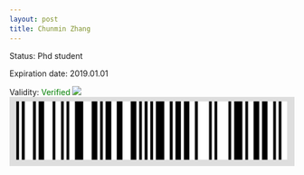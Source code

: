 ```yaml
---
layout: post
title: Chunmin Zhang
---
```


Status: Phd student

Expiration date: 2019.01.01

Validity: <font color="green"> Verified</font> 
![](/members/img/Chunmin_Zhang.png)
![](/members/img/bar.png)
